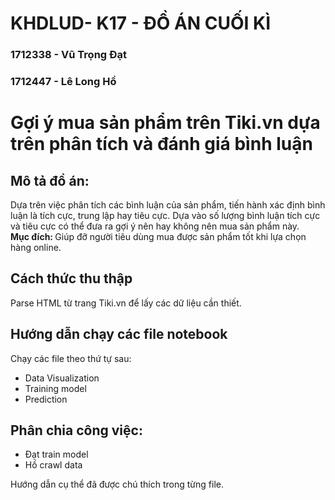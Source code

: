 # KHDLUD- K17 - ĐỒ ÁN CUỐI KÌ

### 1712338 - Vũ Trọng Đạt
### 1712447 - Lê Long Hồ

# Gợi ý mua sản phẩm trên Tiki.vn dựa trên phân tích và đánh giá bình luận
## Mô tả đồ án:
Dựa trên việc phân tích các bình luận của sản phẩm, tiến hành xác định bình luận là tích cực, trung lập hay tiêu cực. Dựa vào số lượng bình luận tích cực và tiêu cực có thể đưa ra gợi ý nên hay không nên mua sản phẩm này.<br>
<b>Mục đích: </b> Giúp đỡ người tiêu dùng mua được sản phẩm tốt khi lựa chọn hàng online.

## Cách thức thu thập
Parse HTML từ trang Tiki.vn để lấy các dữ liệu cần thiết.
## Hướng dẫn chạy các file notebook
Chạy các file theo thứ tự sau:
- Data Visualization
- Training model
- Prediction
## Phân chia công việc:
- Đạt train model
- Hồ crawl data

Hướng dẫn cụ thể đã được chú thích trong từng file.

